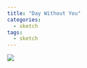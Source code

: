 ```yaml
---
title: "Day Without You"
categories:
  - sketch
tags:
  - sketch
---
```



<img src="{{site.baseurl}}/assets/art/sketch/a-day-without-you.png">
